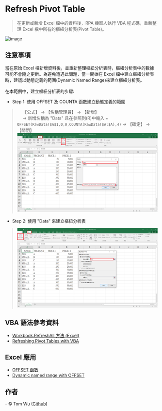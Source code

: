# Refresh Pivot Table   
> 在更新或新增 Excel 檔中的資料後，RPA 機器人執行 VBA 程式碼，重新整理 Excel 檔中所有的樞紐分析表(Pivot Table)。   

![image](./README_gif/Demo.gif)

## 注意事項  
當在原始 Excel 檔新增資料後，並重新整理樞紐分析表時，樞紐分析表中的數據可能不會隨之更新。為避免遭遇此問題，當一開始在 Excel 檔中建立樞紐分析表時，建議以動態定義的範圍(Dynamic Named Range)來建立樞紐分析表。  
<br/>
在本範例中，建立樞紐分析表的步驟:  
- Step 1: 使用 OFFSET 及 COUNTA 函數建立動態定義的範圍  
> &emsp; 【公式】 &rarr; 【名稱管理員】 &rarr; 【新增】  
> &emsp;  &rarr; 新增名稱為 "Data" 且在參照到(R)中輸入 ``` = OFFSET(RawData!$A$1,0,0,COUNTA(RawData!$A:$A),4) ``` &rarr; 【確定】 &rarr; 【關閉】  
> ![image](./README_gif/Step1_建立動態定義的範圍.png)
- Step 2: 使用 "Data" 來建立樞紐分析表    
> ![image](./README_gif/Step2_建立樞紐分析表.png)



## VBA 語法參考資料  
- [Workbook.RefreshAll 方法 (Excel)](https://docs.microsoft.com/zh-tw/office/vba/api/excel.workbook.refreshall)   
- [Refreshing Pivot Tables with VBA](https://wellsr.com/vba/2020/excel/vba-refresh-pivot-tables/ "使用 VBA 更新樞紐分析表")  

## Excel 應用    
- [OFFSET 函數](https://support.microsoft.com/zh-tw/office/offset-%E5%87%BD%E6%95%B8-c8de19ae-dd79-4b9b-a14e-b4d906d11b66)  
- [Dynamic named range with OFFSET](https://exceljet.net/formula/dynamic-named-range-with-offset "建立動態定義的範圍")  

## 作者
<span> - &copy; Tom Wu (<a href="https://github.com/YenLinWu">Github</a>) </span>  
